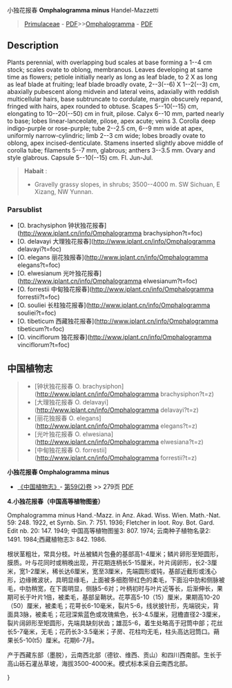小独花报春 **Omphalogramma minus** Handel-Mazzetti

> [Primulaceae](http://www.iplant.cn/info/Primulaceae?t=foc) - [PDF](http://www.iplant.cn/foc/pdf/Primulaceae.pdf)>>[Omphalogramma](http://www.iplant.cn/info/Omphalogramma?t=foc) - [PDF](http://www.iplant.cn/foc/pdf/Omphalogramma.pdf)

## Description

Plants perennial, with overlapping bud scales at base forming a 1--4 cm stock; scales ovate to oblong, membranous. Leaves developing at same time as flowers; petiole initially nearly as long as leaf blade, to 2 X as long as leaf blade at fruiting; leaf blade broadly ovate, 2--3(--6) X 1--2(--3) cm, abaxially pubescent along midvein and lateral veins, adaxially with reddish multicellular hairs, base subtruncate to cordulate, margin obscurely repand, fringed with hairs, apex rounded to obtuse. Scapes 5--10(--15) cm, elongating to 10--20(--50) cm in fruit, pilose. Calyx 6--10 mm, parted nearly to base; lobes linear-lanceolate, pilose, apex acute; veins 3. Corolla deep indigo-purple or rose-purple; tube 2--2.5 cm, 6--9 mm wide at apex, uniformly narrow-cylindric; limb 2--3 cm wide; lobes broadly ovate to oblong, apex incised-denticulate. Stamens inserted slightly above middle of corolla tube; filaments 5--7 mm, glabrous; anthers 3--3.5 mm. Ovary and style glabrous. Capsule 5--10(--15) cm. Fl. Jun-Jul.

> **Habait** : 
>* Gravelly grassy slopes, in shrubs; 3500--4000 m. SW Sichuan, E Xizang, NW Yunnan.


### Parsublist

* [O.  brachysiphon  钟状独花报春](http://www.iplant.cn/info/Omphalogramma brachysiphon?t=foc)
* [O.  delavayi  大理独花报春](http://www.iplant.cn/info/Omphalogramma delavayi?t=foc)
* [O.  elegans  丽花独报春](http://www.iplant.cn/info/Omphalogramma elegans?t=foc)
* [O.  elwesianum  光叶独花报春](http://www.iplant.cn/info/Omphalogramma elwesianum?t=foc)
* [O.  forrestii  中甸独花报春](http://www.iplant.cn/info/Omphalogramma forrestii?t=foc)
* [O.  souliei  长柱独花报春](http://www.iplant.cn/info/Omphalogramma souliei?t=foc)
* [O.  tibeticum  西藏独花报春](http://www.iplant.cn/info/Omphalogramma tibeticum?t=foc)
* [O.  vinciflorum  独花报春](http://www.iplant.cn/info/Omphalogramma vinciflorum?t=foc)

## 中国植物志

> * [钟状独花报春  O.  brachysiphon](http://www.iplant.cn/info/Omphalogramma brachysiphon?t=z)
> * [大理独花报春  O.  delavayi](http://www.iplant.cn/info/Omphalogramma delavayi?t=z)
> * [丽花独报春  O.  elegans](http://www.iplant.cn/info/Omphalogramma elegans?t=z)
> * [光叶独花报春  O.  elwesiana](http://www.iplant.cn/info/Omphalogramma elwesiana?t=z)
> * [中甸独花报春  O.  forrestii](http://www.iplant.cn/info/Omphalogramma forrestii?t=z)

**小独花报春 Omphalogramma minus**

* [《中国植物志》](http://www.iplant.cn/frps)- [第59(2)卷](http://www.iplant.cn/frps/vol/59(2)) >> 279页 [PDF](http://www.iplant.cn/frps/pdf/59(2)/279a.pdf)

**4.小独花报春（中国高等植物图鉴）**

Omphalogramma minus Hand.-Mazz. in Anz. Akad. Wiss. Wien. Math.-Nat. 59: 248. 1922, et Syrnb. Sin. 7: 751. 1936; Fletcher in loot. Roy. Bot. Gard. Edit nb. 20: 147. 1949; 中国高等植物图鉴3: 807. 1974; 云南种子植物名录2: 1491. 1984;西藏植物志3: 842. 1986.

根状茎粗壮，常具分枝。叶丛被鳞片包叠的基部高1-4厘米；鳞片卵形至矩圆形，膜质。叶与花同时或稍晚出现，开花期连柄长5-15厘米，叶片阔卵形，长2-3厘米，宽1-2厘米，稀长达6厘米，宽至3厘米，先端圆形或钝，基部近截形或浅心形，边缘微波状，具明显缘毛，上面被多细胞带红色的柔毛，下面沿中肋和侧脉被毛，中肋稍宽，在下面明显，侧脉5-6对；叶柄初时与叶片近等长，后渐伸长，果期可长于叶片1倍，被柔毛，基部呈鞘状。花葶高5-10（15）厘米，果期高10-20（50）厘米，被柔毛；花萼长6-10毫米，裂片5-6，线状披针形，先端锐尖，背面具3脉，被柔毛；花冠深紫蓝色或攻瑰紫色，长3-4.5厘米，冠檐直径2-3厘米，裂片阔卵形至矩圆形，先端具缺刻状齿；雄蕊5-6，着生处略高于冠筒中部；花丝长5-7毫米，无毛；花药长3-3.5毫米；子房、花柱均无毛，柱头高达冠筒口。蒴果长5-10(t5）厘米。花期6-7月。

产于西藏东部（墨脱），云南西北部（德钦、维西、贡山）和四川西南部。生长于高山砾石灌丛草坡，海拔3500-4000米。模式标本采自云南西北部。


}
